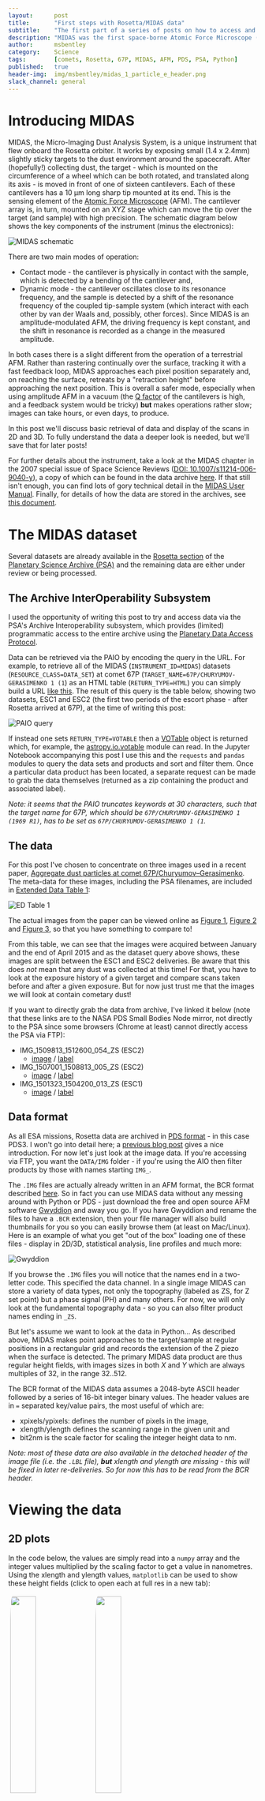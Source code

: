 ```yaml
---
layout:      post
title:       "First steps with Rosetta/MIDAS data"
subtitle:    "The first part of a series of posts on how to access and use MIDAS data"
description: "MIDAS was the first space-borne Atomic Force Microscope (AFM), on-board Rosetta"
author:      msbentley
category:    Science
tags:        [comets, Rosetta, 67P, MIDAS, AFM, PDS, PSA, Python]
published:   true
header-img:  img/msbentley/midas_1_particle_e_header.png
slack_channel: general
---
```


# Introducing MIDAS

MIDAS, the Micro-Imaging Dust Analysis System, is a unique instrument that flew onboard the Rosetta orbiter. It works by exposing small (1.4 x 2.4mm) slightly sticky targets to the dust environment around the spacecraft. After (hopefully!) collecting dust, the target - which is mounted on the circumference of a wheel which can be both rotated, and translated along its axis - is moved in front of one of sixteen cantilevers. Each of these cantilevers has a 10 µm long sharp tip mounted at its end. This is the sensing element of the [Atomic Force Microscope](https://en.wikipedia.org/wiki/Atomic-force_microscopy) (AFM). The cantilever array is, in turn, mounted on an XYZ stage which can move the tip over the target (and sample) with high precision. The schematic diagram below shows the key components of the instrument (minus the electronics):

![MIDAS schematic](/img/msbentley/midas_1_side_view.png "MIDAS schematic")

There are two main modes of operation:

* Contact mode - the cantilever is physically in contact with the sample, which is detected by a bending of the cantilever and,
* Dynamic mode - the cantilever oscillates close to its resonance frequency, and the sample is detected by a shift of the resonance frequency of the coupled tip-sample system (which interact with each other by van der Waals and, possibly, other forces). Since MIDAS is an amplitude-modulated AFM, the driving frequency is kept constant, and the shift in resonance is recorded as a change in the measured amplitude.

In both cases there is a slight different from the operation of a terrestrial AFM. Rather than rastering continually over the surface, tracking it with a fast feedback loop, MIDAS approaches each pixel position separately and, on reaching the surface, retreats by a "retraction height" before approaching the next position. This is overall a safer mode, especially when using amplitude AFM in a vacuum (the [Q factor](https://en.wikipedia.org/wiki/Q_factor) of the cantilevers is high, and a feedback system would be tricky) **but**  makes operations rather slow; images can take hours, or even days, to produce.

In this post we'll discuss basic retrieval of data and display of the scans in 2D and 3D. To fully understand the data a deeper look is needed, but we'll save that for later posts!

For further details about the instrument, take a look at the MIDAS chapter in the 2007 special issue of Space Science Reviews ([DOI: 10.1007/s11214-006-9040-y](http://dx.doi.org/10.1007/s11214-006-9040-y)), a copy of which can be found in the data archive [here](http://pdssbn.astro.umd.edu/holdings/ro-c-midas-3-esc2-samples-v1.0/document/mid_ssrv.pdf). If that still isn't enough, you can find lots of gory technical detail in the [MIDAS User Manual](http://pdssbn.astro.umd.edu/holdings/ro-c-midas-3-esc2-samples-v1.0/document/mid_user.pdf). Finally, for details of how the data are stored in the archives, see [this document](http://pdssbn.astro.umd.edu/holdings/ro-c-midas-3-esc2-samples-v1.0/document/mid_eaicd.pdf).

# The MIDAS dataset

Several datasets are already available in the [Rosetta section](http://www.cosmos.esa.int/web/psa/rosetta "ESA PSA / Rosetta") of the [Planetary Science Archive (PSA)](http://www.cosmos.esa.int/web/psa/psa-introduction "ESA PSA") and the remaining data are either under review or being processed.

## The Archive InterOperability Subsystem

I used the opportunity of writing this post to try and access data via the PSA's Archive Interoperability subsystem, which provides (limited) programmatic access to the entire archive using the [Planetary Data Access Protocol](http://planetarydata.org/standards/planetary-data-access-protocol-pdap).

Data can be retrieved via the PAIO by encoding the query in the URL. For example, to retrieve all of the MIDAS (`INSTRUMENT_ID=MIDAS`) datasets (`RESOURCE_CLASS=DATA_SET`) at comet 67P (`TARGET_NAME=67P/CHURYUMOV-GERASIMENKO 1 (1`) as an HTML table (`RETURN_TYPE=HTML`) you can simply build a URL [like this](<http://psa.esac.esa.int:8000/aio/jsp/metadata.jsp?INSTRUMENT_ID=MIDAS&RESOURCE_CLASS=DATA_SET&TARGET_NAME=67P/CHURYUMOV-GERASIMENKO%201%20(1&RETURN_TYPE=HTML>). The result of this query is the table below, showing two datasets, ESC1 and ESC2 (the first two periods of the escort phase - after Rosetta arrived at 67P), at the time of writing this post:

![PAIO query](/img/msbentley/midas_1_paio_query.png "PAIO query")

If instead one sets `RETURN_TYPE=VOTABLE` then a [VOTable](http://www.ivoa.net/documents/VOTable/) object is returned which, for example, the [astropy.io.votable](http://docs.astropy.org/en/stable/io/votable/) module can read. In the Jupyter Notebook accompanying this post I use this and the `requests` and `pandas` modules to query the data sets and products and sort and filter them. Once a particular data product has been located, a separate request can be made to grab the data themselves (returned as a zip containing the product and associated label).

_Note: it seems that the PAIO truncates keywords at 30 characters, such that the target name for 67P, which should be `67P/CHURYUMOV-GERASIMENKO 1 (1969 R1)`, has to be set as `67P/CHURYUMOV-GERASIMENKO 1 (1`._

## The data

For this post I've chosen to concentrate on three images used in a recent paper, [Aggregate dust particles at comet 67P/Churyumov–Gerasimenko](http://www.nature.com/nature/journal/v537/n7618/abs/nature19091.html). The meta-data for these images, including the PSA filenames, are included in [Extended Data Table 1](http://www.nature.com/nature/journal/v537/n7618/fig_tab/nature19091_ST1.html):

![ED Table 1](http://www.nature.com/nature/journal/v537/n7618/images/nature19091-st1.jpg "Extended Data Table 1")

The actual images from the paper can be viewed online as [Figure 1](http://www.nature.com/nature/journal/v537/n7618/fig_tab/nature19091_F1.html), [Figure 2](http://www.nature.com/nature/journal/v537/n7618/fig_tab/nature19091_F2.html) and [Figure 3](http://www.nature.com/nature/journal/v537/n7618/fig_tab/nature19091_F3.html), so that you have something to compare to!

From this table, we can see that the images were acquired between January and the end of April 2015 and as the dataset query above shows, these images are split between the ESC1 and ESC2 deliveries. Be aware that this does _not_ mean that any dust was collected at this time! For that, you have to look at the exposure history of a given target and compare scans taken before and after a given exposure. But for now just trust me that the images we will look at contain cometary dust!

If you want to directly grab the data from archive, I've linked it below (note that these links are to the NASA PDS Small Bodies Node mirror, not directly to the PSA since some browsers (Chrome at least) cannot directly access the PSA via FTP):

* IMG_1509813_1512600_054_ZS (ESC2)
  * [image](http://sbn.pds.nasa.gov/holdings/ro-c-midas-3-esc2-samples-v1.0/data/img/img_1509813_1512600_054_zs.img) /  [label](http://sbn.pds.nasa.gov/holdings/ro-c-midas-3-esc2-samples-v1.0/data/img/img_1509813_1512600_054_zs.lbl)
* IMG_1507001_1508813_005_ZS (ESC2)
  * [image](http://sbn.pds.nasa.gov/holdings/ro-c-midas-3-esc2-samples-v1.0/data/img/img_1507001_1508813_005_zs.img) / [label](http://sbn.pds.nasa.gov/holdings/ro-c-midas-3-esc2-samples-v1.0/data/img/img_1507001_1508813_005_zs.lbl)
* IMG_1501323_1504200_013_ZS (ESC1)
  * [image](http://sbn.pds.nasa.gov/holdings/ro-c-midas-3-esc1-samples-v1.0/data/img/img_1501323_1504200_013_zs.img) / [label](http://sbn.pds.nasa.gov/holdings/ro-c-midas-3-esc1-samples-v1.0/data/img/img_1501323_1504200_013_zs.lbl)



## Data format

As all ESA missions, Rosetta data are archived in [PDS format](https://pds.nasa.gov/tools/standards-reference.shtml) - in this case PDS3. I won't go into detail here; a [previous blog post](http://openplanetary.co/blog/tools/bitwise_images.html) gives a nice introduction. For now let's just look at the image data. If you're accessing via FTP, you want the `DATA/IMG` folder - if you're using the AIO then filter products by those with names starting `IMG_`.

The `.IMG` files are actually already written in an AFM format, the BCR format described [here](http://www.imagemet.com/WebHelp6/Default.htm#Reference_Guide/BCR_STM_File_Format.htm). So in fact you can use MIDAS data without any messing around with Python or PDS - just download the free and open source AFM software [Gwyddion](http://gwyddion.net) and away you go. If you have Gwyddion and rename the files to have a `.BCR` extension, then your file manager will also build thumbnails for you so you can easily browse them (at least on Mac/Linux). Here is an example of what you get "out of the box" loading one of these files - display in 2D/3D, statistical analysis, line profiles and much more:

![Gwyddion](/img/msbentley/midas_1_gwyddion.png "Gwyddion")

If you browse the `.IMG` files you will notice that the names end in a two-letter code. This specified the data channel. In a single image MIDAS can store a variety of data types, not only the topography (labeled as ZS, for Z set point) but a phase signal (PH) and many others. For now, we will only look at the fundamental topography data - so you can also filter product names ending in `_ZS`.

But let's assume we want to look at the data in Python... As described above, MIDAS makes point approaches to the target/sample at regular positions in a rectangular grid and records the extension of the Z piezo when the surface is detected. The primary MIDAS data product are thus regular height fields, with images sizes in both _X_ and _Y_ which are always multiples of 32, in the range 32..512.

The BCR format of the MIDAS data assumes a 2048-byte ASCII header followed by a series of 16-bit integer binary values. The header values are in `=` separated key/value pairs, the most useful of which are:

* xpixels/ypixels: defines the number of pixels in the image,
* xlength/ylength defines the scanning range in the given unit and
* bit2nm is the scale factor for scaling the integer height data to nm.

_Note: most of these data are also available in the detached header of the image file (i.e. the `.LBL` file), **but** xlength and ylength are missing - this will be fixed in later re-deliveries. So for now this has to be read from the BCR header._

# Viewing the data

## 2D plots

In the code below, the values are simply read into a `numpy` array and the integer values multiplied by the scaling factor to get a value in nanometres. Using the xlength and ylength values, `matplotlib` can be used to show these height fields (click to open each at full res in a new tab):

<div>
  <a href="{{ site.baseurl }}/img/msbentley/midas_1_IMG_1509813_1512600_054_ZS_MPL.png" target="_blank">
    <img src="/img/msbentley/midas_1_IMG_1509813_1512600_054_ZS_MPL.png" width="32%" style="padding:4px; border-radius: 5%; display:inline-block;"></a>
  <a href="{{ site.baseurl }}/img/msbentley/midas_1_IMG_1507001_1508813_005_ZS_MPL.png" target="_blank">
    <img src="/img/msbentley/midas_1_IMG_1507001_1508813_005_ZS_MPL.png" width="32%" style="padding:4px; border-radius: 5%; display:inline-block;"></a>
  <a href="{{ site.baseurl }}/img/msbentley/midas_1_IMG_1501323_1504200_013_ZS_MPL.png" target="_blank">
    <img src="/img/msbentley/midas_1_IMG_1501323_1504200_013_ZS_MPL.png" width="32%" style="padding:4px; border-radius: 5%; display:inline-block;"></a>
</div>

You should see that this gives a similar result to the figures in the _Nature_ paper, which are a processed crops of these same scans. There are a few things to note - in the first two figures, the target substrate appears not to be flat - this is due to a combination of the slope between the XYZ scanner and the target, and drifts (due to temperature, for example). Knowing that the substrates are in reality rather flat, a standard AFM technique is to mask out the particles and either fit a plane, or polynomial, surface and subtract this from the data.

## 3D interactive plots

Two dimensional plots are great, but since the data are in 3D we should also display them in all their glory! We've already covered reading the data into an array, so now I'm just going to use [plotly](http://www.plot.ly) to render an interactive [3D surface plot](https://plot.ly/python/3d-surface-plots/).

<iframe src="{{site.baseurl}}/img/msbentley/midas_1_plotly.html" width="800" height="500" frameborder="0"></iframe>

## Animating the data

Since MIDAS generates 3D data, it is of course fun to think about some "flythrough" animations. The video below shows such an animation made using the 3 images discussed so far. To make these the image data were simply converted to VTK format (in fact a [structured grid legacy ASCII VTK file](http://www.vtk.org/wp-content/uploads/2015/04/file-formats.pdf)) and then [ParaView](http://www.paraview.org/) used to produce animations in which the virtual camera is moved around the scene.

<iframe width="560" height="315" src="https://www.youtube.com/embed/bUTNLqpijZg" frameborder="0" allowfullscreen></iframe>


# The code

Below you can find a [Jupyter](https://jupyter.org/) Notebook which grabs one of the images used in this tutorial and displays it using `matplotlib`. It's quite "long winded" since everything is explicitly coded. Hopefully it gives you some ideas, and I've tried to be liberal with comments!

{% gist msbentley/79315d1dcc74ab69330512738cd096a9 %}

# Next steps

There's a lot more to fully understanding MIDAS data than simply viewing the images. Other topics that I will try to cover in future include:

* X/Y/Z calibration using the on-board calibration targets
* Understanding the frequency scans (in dynamic mode)
* Housekeeping and event history data

If you have questions, or want more details you can ask me [via Twitter](https://twitter.com/msbentley) or follow [@RosettaMIDAS](https://twitter.com/RosettaMIDAS)!

